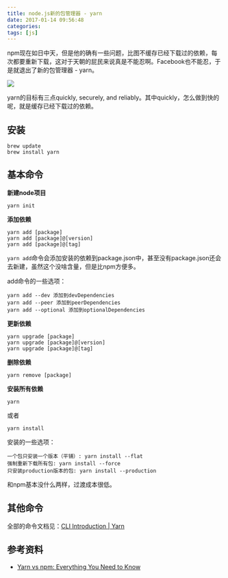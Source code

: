 ```yaml
---
title: node.js新的包管理器 - yarn
date: 2017-01-14 09:56:48
categories:
tags: [js]
---
```


npm现在如日中天，但是他的确有一些问题，比图不缓存已经下载过的依赖，每次都要重新下载，这对于天朝的屁民来说真是不能忍啊。Facebook也不能忍，于是就退出了新的包管理器 - yarn。

![](https://yarnpkg.com/assets/feature-speed.png)

<!--more-->

yarn的目标有三点quickly, securely, and reliably。其中quickly，怎么做到快的呢，就是缓存已经下载过的依赖。

## 安装

```
brew update
brew install yarn
```

## 基本命令

**新建node项目**

```
yarn init
```

**添加依赖**

```
yarn add [package]
yarn add [package]@[version]
yarn add [package]@[tag]
```

`yarn add`命令会添加安装的依赖到package.json中，甚至没有package.json还会去新建，虽然这个没啥含量，但是比npm方便多。

add命令的一些选项：

```
yarn add --dev 添加到devDependencies
yarn add --peer 添加到peerDependencies
yarn add --optional 添加到optionalDependencies
```

**更新依赖**

```
yarn upgrade [package]
yarn upgrade [package]@[version]
yarn upgrade [package]@[tag]
```

**删除依赖**

```
yarn remove [package]
```

**安装所有依赖**

```
yarn
```

或者

```
yarn install
```

安装的一些选项：

```
一个包只安装一个版本（平铺）: yarn install --flat
强制重新下载所有包: yarn install --force
只安装production版本的包: yarn install --production
```

和npm基本没什么两样，过渡成本很低。

## 其他命令

全部的命令文档见：[CLI Introduction | Yarn](https://yarnpkg.com/en/docs/cli/)

## 参考资料
- [Yarn vs npm: Everything You Need to Know](https://www.sitepoint.com/yarn-vs-npm/)